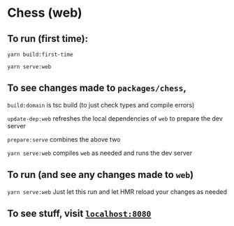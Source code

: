 # Chess (web)
## To run (first time): 

`yarn build:first-time` 

`yarn serve:web`

## To see changes made to `packages/chess`, 

`build:domain` is tsc build (to just check types and compile errors)

`update-dep:web` refreshes the local dependencies of `web` to prepare the dev server

`prepare:serve` combines the above two

`yarn serve:web` compiles `web` as needed and runs the dev server

## To run (and see any changes made to `web`)

`yarn serve:web` Just let this run and let HMR reload your changes as needed


## To see stuff, visit [`localhost:8080`](http://localhost:8080/)
